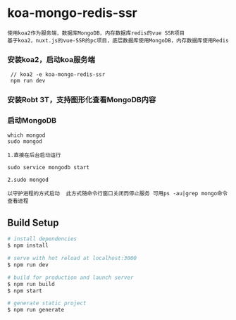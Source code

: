 # koa-mongo-redis-ssr
```
使用koa2作为服务端，数据库MongoDB，内存数据库redis的vue SSR项目
基于koa2，nuxt.js的vue-SSR的pc项目，底层数据库使用MongoDB，内存数据库使用Redis
```
### 安装koa2，启动koa服务端
```
 // koa2 -e koa-mongo-redis-ssr
 npm run dev
```
### 安装Robt 3T，支持图形化查看MongoDB内容
### 启动MongoDB
```
which mongod
sudo mongod
```
```
1.直接在后台启动运行

sudo service mongodb start

2.sudo mongod

以守护进程的方式启动  此方式随命令行窗口关闭而停止服务 可用ps -au|grep mongo命令查看进程
```
## Build Setup

``` bash
# install dependencies
$ npm install

# serve with hot reload at localhost:3000
$ npm run dev

# build for production and launch server
$ npm run build
$ npm start

# generate static project
$ npm run generate
```
